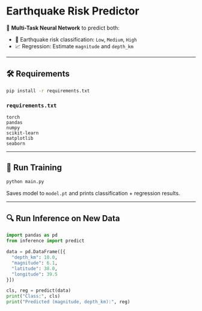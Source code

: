 # Earthquake Risk Predictor

🔮 **Multi-Task Neural Network** to predict both:
- 🔢 Earthquake risk classification: `Low`, `Medium`, `High`
- 📈 Regression: Estimate `magnitude` and `depth_km`

---

## 🛠 Requirements
```bash
pip install -r requirements.txt
```

### `requirements.txt`
```
torch
pandas
numpy
scikit-learn
matplotlib
seaborn
```

---

## 🚀 Run Training
```bash
python main.py
```
Saves model to `model.pt` and prints classification + regression results.

---

## 🔍 Run Inference on New Data
```python
import pandas as pd
from inference import predict

data = pd.DataFrame([{
  "depth_km": 10.0,
  "magnitude": 6.1,
  "latitude": 38.0,
  "longitude": 39.5
}])

cls, reg = predict(data)
print("Class:", cls)
print("Predicted (magnitude, depth_km):", reg)
```
